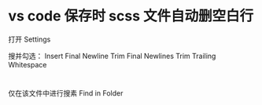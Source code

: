 # vs code 保存时 scss 文件自动删空白行

打开 Settings

搜并勾选：
Insert Final Newline
Trim Final Newlines
Trim Trailing Whitespace

#

仅在该文件中进行搜素
Find in Folder
